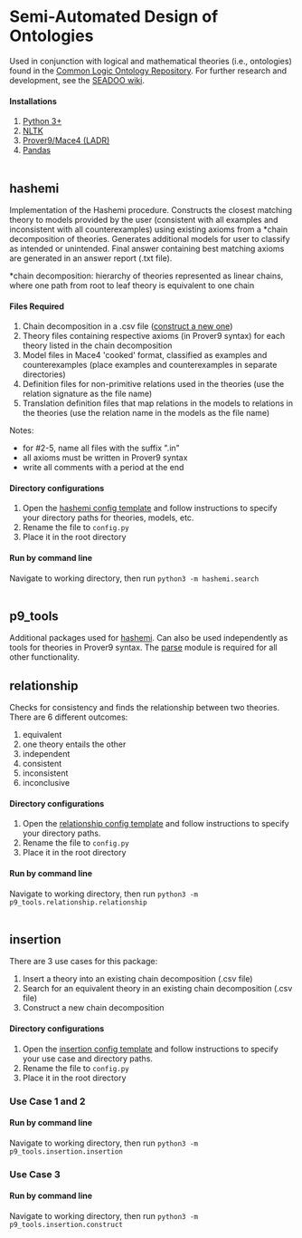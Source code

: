 # Semi-Automated Design of Ontologies

Used in conjunction with logical and mathematical theories (i.e., ontologies) found 
in the [Common Logic Ontology Repository](https://github.com/gruninger/colore). For 
further research and development, see the 
[SEADOO wiki](https://github.com/acchow/seadoo/wiki). 

#### Installations
1. [Python 3+](https://www.python.org/downloads/)
2. [NLTK](https://www.nltk.org/install.html)
3. [Prover9/Mace4 (LADR)](https://www.cs.unm.edu/~mccune/prover9/download/)
4. [Pandas](https://pandas.pydata.org/pandas-docs/stable/getting_started/install.html)
<br><br/>

## **hashemi**
Implementation of the Hashemi procedure. Constructs the closest matching theory to 
models provided by the user (consistent with all examples and inconsistent with all counterexamples)
using existing axioms from a *chain decomposition of theories. 
Generates additional models for user to classify as intended or unintended. Final answer containing
best matching axioms are generated in an answer report (.txt file). 

*chain decomposition: hierarchy of theories represented as linear chains, where one path from root to
leaf theory is equivalent to one chain

#### Files Required
1. Chain decomposition in a .csv file ([construct a new one](#insertion-and-hierarchy-construction))
2. Theory files containing respective axioms (in Prover9 syntax) for each theory listed in the 
chain decomposition
3. Model files in Mace4 'cooked' format, classified as examples and counterexamples (place examples
and counterexamples in separate directories)
4. Definition files for non-primitive relations used in 
the theories (use the relation signature as the file name)
5. Translation definition files that map relations in the models to 
relations in the theories (use the relation name in the models as the file name)

Notes: 
* for #2-5, name all files with the suffix ".in"
* all axioms must be written in Prover9 syntax
* write all comments with a period at the end 

#### Directory configurations
1. Open the [hashemi config template](https://github.com/acchow/seadoo/blob/master/hashemi/hashemi-config-template.py)
and follow instructions to specify your directory paths for theories, models, etc. 
2. Rename the file to `config.py`
3. Place it in the root directory 

#### Run by command line
Navigate to working directory, then run
`python3 -m hashemi.search`
<br><br/>

## **p9_tools**
Additional packages used for [hashemi](#hashemi). Can also be used independently as tools
for theories in Prover9 syntax. The [parse](https://github.com/acchow/seadoo/tree/master/p9_tools/parse) 
module is required for all other functionality. 

## **relationship**
Checks for consistency and finds the relationship between two theories. 
There are 6 different outcomes:
1. equivalent
2. one theory entails the other 
3. independent 
4. consistent 
5. inconsistent
6. inconclusive 

#### Directory configurations
1. Open the [relationship config template](https://github.com/acchow/seadoo/blob/master/p9_tools/relationship-config-template.py)
and follow instructions to specify your directory paths. 
2. Rename the file to `config.py`
3. Place it in the root directory 

#### Run by command line
Navigate to working directory, then run `python3 -m p9_tools.relationship.relationship`
<br><br/>

## **insertion**
There are 3 use cases for this package: 
1. Insert a theory into an existing chain decomposition (.csv file)
2. Search for an equivalent theory in an existing chain decomposition (.csv file)
3. Construct a new chain decomposition

#### Directory configurations
1. Open the [insertion config template](https://github.com/acchow/seadoo/blob/master/p9_tools/insertion-config-template.py)
and follow instructions to specify your use case and directory paths. 
2. Rename the file to `config.py`
3. Place it in the root directory 

### Use Case 1 and 2
#### Run by command line
Navigate to working directory, then run `python3 -m p9_tools.insertion.insertion`

### Use Case 3
#### Run by command line
Navigate to working directory, then run `python3 -m p9_tools.insertion.construct`
<br><br/>